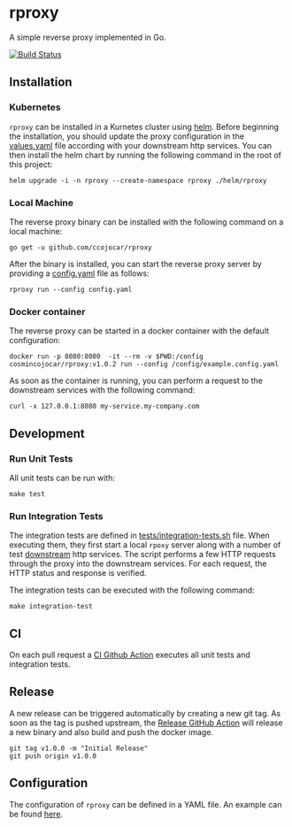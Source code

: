 # rproxy

A simple reverse proxy implemented in Go.

[![Build Status](https://github.com/ccojocar/rproxy/workflows/ci/badge.svg)](https://github.com/ccojocar/rproxy/actions?query=workflows%3Aci)

## Installation

### Kubernetes

`rproxy` can be installed in a Kurnetes cluster using [helm](https://helm.sh). Before beginning the installation, you should update the proxy configuration 
in the [values.yaml](helm/rproxy/values.yaml) file according with your downstream http services. You can then install the helm chart by running the 
following command in the root of this project:

```
helm upgrade -i -n rproxy --create-namespace rproxy ./helm/rproxy
```

### Local Machine

The reverse proxy binary can be installed with the following command on a local machine:

```
go get -u github.com/ccojocar/rproxy
```

After the binary is installed, you can start the reverse proxy server by providing a [config.yaml](example.config.yaml) file as follows:

```
rproxy run --config config.yaml
```
### Docker container

The reverse proxy can be started in a docker container with the default configuration:

```
docker run -p 8080:8080  -it --rm -v $PWD:/config cosmincojocar/rproxy:v1.0.2 run --config /config/example.config.yaml
```

As soon as the container is running, you can perform a request to the downstream services with the following command:
```
curl -x 127.0.0.1:8080 my-service.my-company.com
```

## Development

### Run Unit Tests

All unit tests can be run with:
```
make test
```

### Run Integration Tests

The integration tests are defined in [tests/integration-tests.sh](tests/integration-tests.sh) file. When executing them, they first start a local `rpoxy` server
along with a number of test [downstream](tests/downstream) http services. The script performs a few HTTP requests through the proxy into the downstream services.
For each request, the HTTP status and response is verified. 

The integration tests can be executed with the following command:

```
make integration-test
```

## CI

On each pull request a [CI Github Action](.github/workflows/ci.yml) executes all unit tests and integration tests.

## Release

A new release can be triggered automatically by creating a new git tag. As soon as the tag is pushed upstream,
the [Release GitHub Action](.github/workflows/release.yml) will release a new binary and also build and push the docker image.

```
git tag v1.0.0 -m "Initial Release"
git push origin v1.0.0
```


## Configuration

The configuration of `rproxy` can be defined in a YAML file. An example can be found [here](example.config.yaml).

